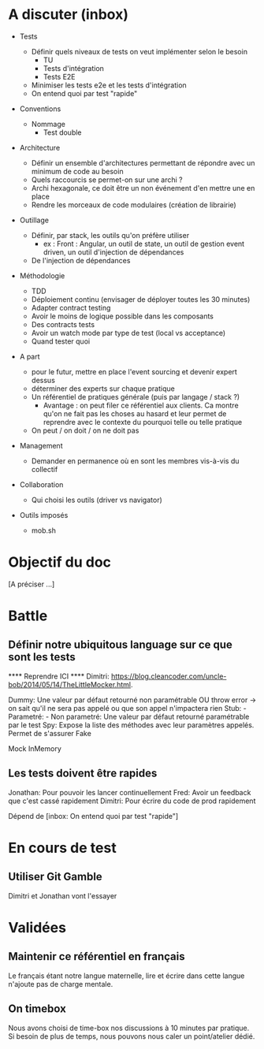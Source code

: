 # A discuter (inbox)

- Tests
    - Définir quels niveaux de tests on veut implémenter selon le besoin
        - TU
        - Tests d'intégration
        - Tests E2E
    - Minimiser les tests e2e et les tests d'intégration
    - On entend quoi par test "rapide"
- Conventions
    - Nommage
        - Test double
- Architecture
    - Définir un ensemble d'architectures permettant de répondre avec un minimum de code au besoin
    - Quels raccourcis se permet-on sur une archi ?
    - Archi hexagonale, ce doit être un non événement d'en mettre une en place
    - Rendre les morceaux de code modulaires (création de librairie)
- Outillage
    - Définir, par stack, les outils qu'on préfère utiliser
        - ex : Front : Angular, un outil de state, un outil de gestion event driven, un outil d'injection de dépendances
    - De l'injection de dépendances
- Méthodologie
    - TDD
    - Déploiement continu (envisager de déployer toutes les 30 minutes)
    - Adapter contract testing
    - Avoir le moins de logique possible dans les composants
    - Des contracts tests
    - Avoir un watch mode par type de test (local vs acceptance)
    - Quand tester quoi

- A part
    - pour le futur, mettre en place l'event sourcing et devenir expert dessus
    - déterminer des experts sur chaque pratique
    - Un référentiel de pratiques générale (puis par langage / stack ?)
        - Avantage : on peut filer ce référentiel aux clients. Ca montre qu'on ne fait pas les choses au hasard et leur permet de reprendre avec le contexte du pourquoi telle ou telle pratique
    - On peut / on doit / on ne doit pas
- Management
    - Demander en permanence où en sont les membres vis-à-vis du collectif
- Collaboration
    - Qui choisi les outils (driver vs navigator)
- Outils imposés
    - mob.sh



# Objectif du doc

[A préciser ...]

# Battle

## Définir notre ubiquitous language sur ce que sont les tests

**** Reprendre ICI ****
Dimitri: https://blog.cleancoder.com/uncle-bob/2014/05/14/TheLittleMocker.html.

Dummy: Une valeur par défaut retourné non paramétrable OU throw error -> on sait qu'il ne sera pas appelé ou que son appel n'impactera rien
Stub:
    - Parametré:
    - Non parametré:
        Une valeur par défaut retourné paramétrable par le test
Spy:
    Expose la liste des méthodes avec leur paramètres appelés. Permet de s'assurer 
Fake

Mock
InMemory


## Les tests doivent être rapides

Jonathan: Pour pouvoir les lancer continuellement
Fred: Avoir un feedback que c'est cassé rapidement
Dimitri: Pour écrire du code de prod rapidement

Dépend de [inbox: On entend quoi par test "rapide"]

# En cours de test

## Utiliser Git Gamble

Dimitri et Jonathan vont l'essayer

# Validées

## Maintenir ce référentiel en français

Le français étant notre langue maternelle, lire et écrire dans cette langue n'ajoute pas de charge mentale.

## On timebox

Nous avons choisi de time-box nos discussions à 10 minutes par pratique. Si besoin de plus de temps, nous pouvons nous caler un point/atelier dédié.

